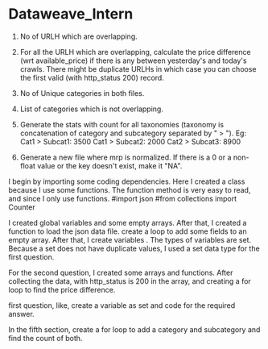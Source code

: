 # Dataweave_Intern
1. No of URLH which are overlapping.

2. For all the URLH which are overlapping, calculate the price difference (wrt available_price) if there is any between yesterday's and today's crawls. There might be duplicate URLHs in which case you can choose the first valid (with http_status 200) record.

3. No of Unique categories in both files.

4. List of categories which is not overlapping.

5. Generate the stats with count for all taxonomies (taxonomy is concatenation of category and subcategory separated by " > ").
Eg:
Cat1 > Subcat1: 3500
Cat1 > Subcat2: 2000
Cat2 > Subcat3: 8900

6. Generate a new file where mrp is normalized. If there is a 0 or a non-float value or the key doesn't exist, make it "NA".

I begin by importing some coding dependencies. Here I created a class because I use some functions. The function method is very easy to read, and since I only use functions.
#import json
#from collections import Counter

I created global variables and some empty arrays. After that, I created a function to load the json data file. create a loop to add some fields to an empty array.
After that, I create variables . The types of variables are set. Because a set does not have duplicate values, I used a set data type for the first question.

For the second question, I created some arrays and functions. After collecting the data, with http_status is 200 in the array, and creating a for loop to find the price difference.

first question, like, create a variable as set and code for the required answer.

In the fifth section, create a for loop to add a category and subcategory and find the count of both.
